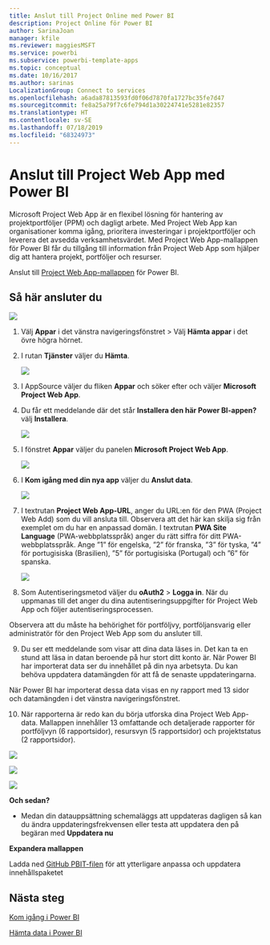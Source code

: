 ```yaml
---
title: Anslut till Project Online med Power BI
description: Project Online för Power BI
author: SarinaJoan
manager: kfile
ms.reviewer: maggiesMSFT
ms.service: powerbi
ms.subservice: powerbi-template-apps
ms.topic: conceptual
ms.date: 10/16/2017
ms.author: sarinas
LocalizationGroup: Connect to services
ms.openlocfilehash: a6ada87813593fd0f06d7870fa1727bc35fe7d47
ms.sourcegitcommit: fe8a25a79f7c6fe794d1a30224741e5281e82357
ms.translationtype: HT
ms.contentlocale: sv-SE
ms.lasthandoff: 07/18/2019
ms.locfileid: "68324973"
---
```

# <a name="connect-to-project-web-app-with-power-bi"></a>Anslut till Project Web App med Power BI
Microsoft Project Web App är en flexibel lösning för hantering av projektportföljer (PPM) och dagligt arbete. Med Project Web App kan organisationer komma igång, prioritera investeringar i projektportföljer och leverera det avsedda verksamhetsvärdet. Med Project Web App-mallappen för Power BI får du tillgång till information från Project Web App som hjälper dig att hantera projekt, portföljer och resurser.

Anslut till [Project Web App-mallappen](https://appsource.microsoft.com/product/power-bi/pbi_msprojectonline.pbi-microsoftprojectwebapp) för Power BI.

## <a name="how-to-connect"></a>Så här ansluter du

   ![](media/service-connect-to-project-online/GetApps.png)
1. Välj **Appar** i det vänstra navigeringsfönstret > Välj **Hämta appar** i det övre högra hörnet.
2. I rutan **Tjänster** väljer du **Hämta**.
   
   ![](media/service-connect-to-project-online/AppSource.png)
3. I AppSource väljer du fliken **Appar** och söker efter och väljer **Microsoft Project Web App**.
   
4. Du får ett meddelande där det står **Installera den här Power BI-appen?** välj **Installera**. 

   ![](media/service-connect-to-project-online/ProjectTile.png)
5. I fönstret **Appar** väljer du panelen **Microsoft Project Web App**. 
   
   ![](media/service-connect-to-project-online/getstarted.png)
6. I **Kom igång med din nya app** väljer du **Anslut data**.
   
   ![](media/service-connect-to-project-online/mproject.png)
7. I textrutan **Project Web App-URL**, anger du URL:en för den PWA (Project Web Add) som du vill ansluta till.  Observera att det här kan skilja sig från exemplet om du har en anpassad domän. I textrutan **PWA Site Language** (PWA-webbplatsspråk) anger du rätt siffra för ditt PWA-webbplatsspråk. Ange ”1” för engelska, ”2” för franska, ”3” för tyska, ”4” för portugisiska (Brasilien), ”5” för portugisiska (Portugal) och ”6” för spanska. 
   
   ![](media/service-connect-to-project-online/params.png)
8. Som Autentiseringsmetod väljer du **oAuth2** \> **Logga in**. När du uppmanas till det anger du dina autentiseringsuppgifter för Project Web App och följer autentiseringsprocessen.

    
Observera att du måste ha behörighet för portföljvy, portföljansvarig eller administratör för den Project Web App som du ansluter till.

9. Du ser ett meddelande som visar att dina data läses in. Det kan ta en stund att läsa in datan beroende på hur stort ditt konto är. När Power BI har importerat data ser du innehållet på din nya arbetsyta. Du kan behöva uppdatera datamängden för att få de senaste uppdateringarna. 

När Power BI har importerat dessa data visas en ny rapport med 13 sidor och datamängden i det vänstra navigeringsfönstret. 

10. När rapporterna är redo kan du börja utforska dina Project Web App-data. Mallappen innehåller 13 omfattande och detaljerade rapporter för portföljvyn (6 rapportsidor), resursvyn (5 rapportsidor) och projektstatus (2 rapportsidor). 

   ![](media/service-connect-to-project-online/report1.png)
   
   ![](media/service-connect-to-project-online/report3.png)
   
   ![](media/service-connect-to-project-online/report2.png)

**Och sedan?**

* Medan din datauppsättning schemaläggs att uppdateras dagligen så kan du ändra uppdateringsfrekvensen eller testa att uppdatera den på begäran med **Uppdatera nu**

**Expandera mallappen**

Ladda ned [GitHub PBIT-filen](https://github.com/OfficeDev/Project-Power-BI-Content-Packs) för att ytterligare anpassa och uppdatera innehållspaketet

## <a name="next-steps"></a>Nästa steg
[Kom igång i Power BI](service-get-started.md)

[Hämta data i Power BI](service-get-data.md)

